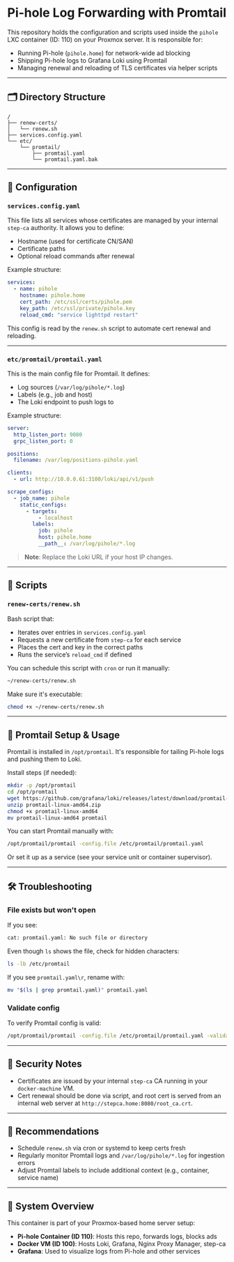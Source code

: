 # Pi-hole Log Forwarding with Promtail

This repository holds the configuration and scripts used inside the `pihole` LXC container (ID: 110) on your Proxmox server. It is responsible for:

- Running Pi-hole (`pihole.home`) for network-wide ad blocking
- Shipping Pi-hole logs to Grafana Loki using Promtail
- Managing renewal and reloading of TLS certificates via helper scripts

---

## 🗂️ Directory Structure

```
/
├── renew-certs/
│   └── renew.sh
├── services.config.yaml
└── etc/
    └── promtail/
        ├── promtail.yaml
        └── promtail.yaml.bak
```

---

## 🔧 Configuration

### `services.config.yaml`

This file lists all services whose certificates are managed by your internal `step-ca` authority. It allows you to define:

- Hostname (used for certificate CN/SAN)
- Certificate paths
- Optional reload commands after renewal

Example structure:

```yaml
services:
  - name: pihole
    hostname: pihole.home
    cert_path: /etc/ssl/certs/pihole.pem
    key_path: /etc/ssl/private/pihole.key
    reload_cmd: "service lighttpd restart"
```

This config is read by the `renew.sh` script to automate cert renewal and reloading.

---

### `etc/promtail/promtail.yaml`

This is the main config file for Promtail. It defines:

- Log sources (`/var/log/pihole/*.log`)
- Labels (e.g., job and host)
- The Loki endpoint to push logs to

Example structure:

```yaml
server:
  http_listen_port: 9080
  grpc_listen_port: 0

positions:
  filename: /var/log/positions-pihole.yaml

clients:
  - url: http://10.0.0.61:3100/loki/api/v1/push

scrape_configs:
  - job_name: pihole
    static_configs:
      - targets:
          - localhost
        labels:
          job: pihole
          host: pihole.home
          __path__: /var/log/pihole/*.log
```

> **Note**: Replace the Loki URL if your host IP changes.

---

## 📜 Scripts

### `renew-certs/renew.sh`

Bash script that:

- Iterates over entries in `services.config.yaml`
- Requests a new certificate from `step-ca` for each service
- Places the cert and key in the correct paths
- Runs the service’s `reload_cmd` if defined

You can schedule this script with `cron` or run it manually:

```bash
~/renew-certs/renew.sh
```

Make sure it's executable:

```bash
chmod +x ~/renew-certs/renew.sh
```

---

## 🚀 Promtail Setup & Usage

Promtail is installed in `/opt/promtail`. It's responsible for tailing Pi-hole logs and pushing them to Loki.

Install steps (if needed):

```bash
mkdir -p /opt/promtail
cd /opt/promtail
wget https://github.com/grafana/loki/releases/latest/download/promtail-linux-amd64.zip
unzip promtail-linux-amd64.zip
chmod +x promtail-linux-amd64
mv promtail-linux-amd64 promtail
```

You can start Promtail manually with:

```bash
/opt/promtail/promtail -config.file /etc/promtail/promtail.yaml
```

Or set it up as a service (see your service unit or container supervisor).

---

## 🛠️ Troubleshooting

### File exists but won't open

If you see:
```bash
cat: promtail.yaml: No such file or directory
```
Even though `ls` shows the file, check for hidden characters:

```bash
ls -lb /etc/promtail
```

If you see `promtail.yaml\r`, rename with:

```bash
mv "$(ls | grep promtail.yaml)" promtail.yaml
```

### Validate config

To verify Promtail config is valid:

```bash
/opt/promtail/promtail -config.file /etc/promtail/promtail.yaml -validate-config
```

---

## 🔐 Security Notes

- Certificates are issued by your internal `step-ca` CA running in your `docker-machine` VM.
- Cert renewal should be done via script, and root cert is served from an internal web server at `http://stepca.home:8080/root_ca.crt`.

---

## 📅 Recommendations

- Schedule `renew.sh` via cron or systemd to keep certs fresh
- Regularly monitor Promtail logs and `/var/log/pihole/*.log` for ingestion errors
- Adjust Promtail labels to include additional context (e.g., container, service name)

---

## 📍 System Overview

This container is part of your Proxmox-based home server setup:

- **Pi-hole Container (ID 110)**: Hosts this repo, forwards logs, blocks ads
- **Docker VM (ID 100)**: Hosts Loki, Grafana, Nginx Proxy Manager, step-ca
- **Grafana**: Used to visualize logs from Pi-hole and other services
